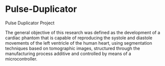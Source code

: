 # Pulse-Duplicator
Pulse Duplicator Project

The general objective of this research was defined as the development of a cardiac phantom that is capable of reproducing the systole 
and diastole movements of the left ventricle of the human heart, using segmentation techniques based on tomographic images, structured
through the manufacturing process additive and controlled by means of a microcontroller.

